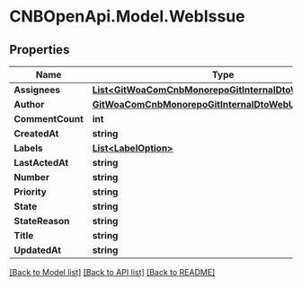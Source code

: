 # CNBOpenApi.Model.WebIssue

## Properties

Name | Type | Description | Notes
------------ | ------------- | ------------- | -------------
**Assignees** | [**List&lt;GitWoaComCnbMonorepoGitInternalDtoWebUserInfo&gt;**](GitWoaComCnbMonorepoGitInternalDtoWebUserInfo.md) |  | [optional] 
**Author** | [**GitWoaComCnbMonorepoGitInternalDtoWebUserInfo**](GitWoaComCnbMonorepoGitInternalDtoWebUserInfo.md) |  | [optional] 
**CommentCount** | **int** |  | [optional] 
**CreatedAt** | **string** |  | [optional] 
**Labels** | [**List&lt;LabelOption&gt;**](LabelOption.md) |  | [optional] 
**LastActedAt** | **string** |  | [optional] 
**Number** | **string** |  | [optional] 
**Priority** | **string** |  | [optional] 
**State** | **string** |  | [optional] 
**StateReason** | **string** |  | [optional] 
**Title** | **string** |  | [optional] 
**UpdatedAt** | **string** |  | [optional] 

[[Back to Model list]](../../README.md#documentation-for-models) [[Back to API list]](../../README.md#documentation-for-api-endpoints) [[Back to README]](../../README.md)


